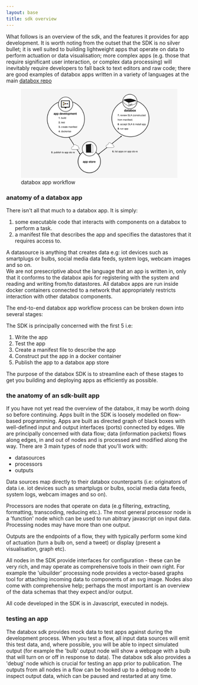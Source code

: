 ```yaml
---
layout: base
title: sdk overview
---
```


What follows is an overview of the sdk, and the features it provides for app development.  It is worth noting from the outset that the SDK is no silver bullet; it is well suited to building lightweight apps that operate on data to perform actuation or data visualisation; more complex apps (e.g. those that require significant user interaction, or complex data processing) will inevitably require developers to fall back to text editors and raw code; there are good examples of databox apps written in a variety of languages at the main [databox repo](https://github.com/me-box)

<figure class="figure">
  <img src="/images/overview/workflow.svg" class="thumbnail" alt="databox sdk">
  <figcaption class="figure-caption text-center">databox app workflow</figcaption>
</figure>


### anatomy of a databox app

There isn't all that much to a databox app.  It is simply:

1. some executable code that interacts with components on a databox to perform a task.
2. a manifest file that describes the app and specifies the datastores that it requires access to.

A datasource is anything that creates data e.g: iot devices such as smartplugs or bulbs, social media data feeds, system logs, webcam images and so on.  
We are not presecriptive about the language that an app is written in, only that it conforms to the databox apis for registering with the system and reading and writing from/to datastores.  All databox apps are run inside docker containers connected to a network that appropriately restricts interaction with other databox components.  

The  end-to-end databox app workflow process can be broken down into several stages:


The SDK is principally concerned with the first 5 i.e:

1. Write the app
2. Test the app
3. Create a manifest file to describe the app
4. Construct put the app in a docker container
5. Publish the app to a databox app store

The purpose of the databox SDK is to streamline each of these stages to get you building and deploying apps as efficiently as possible.   


### the anatomy of an sdk-built app

If you have not yet read the overview of the databox, it may be worth doing so before continuing.  Apps built in the SDK is loosely modelled on flow-based programming.  Apps are built as directed graph of black boxes with well-defined input and output interfaces (ports) connected by edges. We are principally concerned with data flow; data (information packets) flows along edges, in and out of nodes and is processed and modified along the way.  There are 3 main types of node that you'll work with: 

 - datasources 
 - processors  
 - outputs  

 Data sources map directly to their databox counterparts (i.e: originators of data i.e. iot devices such as smartplugs or bulbs, social media data feeds, system logs, webcam images and so on).  

 Processors are nodes that operate on data (e.g filtering, extracting, formatting, transcoding, reducing etc.). The most general processor node is a 'function' node which can be used to run abitrary javascript on input data. Processing nodes may have more than one output.   

 Outputs are the endpoints of a flow, they with typically perform some kind of actuation (turn a bulb on, send a tweet) or display (present a visualisation, graph etc).   

All nodes in the SDK provide interfaces for configuration - these can be very rich, and may operate as comprehensive tools in their own right.   For example the 'uibuilder' processing node provides a vector-based graphs tool for attaching incoming data to components of an svg image.  Nodes also come with comprehensive help; perhaps the most important is an overview of the data schemas that they expect and/or output.   

All code developed in the SDK is in Javascript, executed in nodejs. 

### testing an app

The databox sdk provides mock data to test apps against during the development process.  When you test a flow, all input data sources will emit this test data, and, where possible, you will be able to inpect simulated output (for example the 'bulb' output node will show a webpage with a bulb that will turn on or off in response to data). The databox sdk also provides a 'debug' node which is crucial for testing an app prior to publication.  The outputs from all nodes in a flow can be hooked up to a debug node to inspect output data, which can be paused and restarted at any time.


